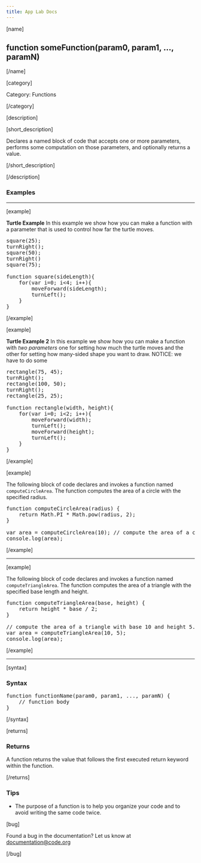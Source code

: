 ```yaml
---
title: App Lab Docs
---
```


[name]

## function someFunction(param0, param1, ..., paramN)

[/name]


[category]

Category: Functions

[/category]

[description]

[short_description]

Declares a named block of code that accepts one or more parameters, performs some computation on those parameters, and optionally returns a value.

[/short_description]

[/description]

### Examples
____________________________________________________
[example]

**Turtle Example**
In this example we show how you can make a function with a parameter that is used to control how far the turtle moves.

<pre>
square(25);
turnRight();
square(50);
turnRight()
square(75);

function square(sideLength){
	for(var i=0; i<4; i++){
		moveForward(sideLength);
		turnLeft();
	}
}
</pre>

[/example]

[example]

**Turtle Example 2**
In this example we show how you can make a function with *two parameters* one for setting how much the turtle moves and the other for setting how many-sided shape you want to draw.  NOTICE: we have to do some 

<pre>
rectangle(75, 45);
turnRight();
rectangle(100, 50);
turnRight();
rectangle(25, 25);

function rectangle(width, height){
	for(var i=0; i<2; i++){
		moveForward(width);
		turnLeft();
		moveForward(height);
		turnLeft();
	}
}
</pre>

[/example]


[example]

The following block of code declares and invokes a function named `computeCircleArea`. The function computes the area of a circle with the specified radius.

<pre>
function computeCircleArea(radius) {
    return Math.PI * Math.pow(radius, 2);
}

var area = computeCircleArea(10); // compute the area of a circle with the radius 10
console.log(area);
</pre>

[/example]

____________________________________________________

[example]

The following block of code declares and invokes a function named `computeTriangleArea`. The function computes the area of a triangle with the specified base length and height.

<pre>
function computeTriangleArea(base, height) {
    return height * base / 2;
}

// compute the area of a triangle with base 10 and height 5.
var area = computeTriangleArea(10, 5);
console.log(area);
</pre>

[/example]

____________________________________________________

[syntax]

### Syntax
<pre>
function functionName(param0, param1, ..., paramN) {
    // function body
}
</pre>

[/syntax]

[returns]

### Returns
A function returns the value that follows the first executed return keyword within the function.

[/returns]

### Tips
- The purpose of a function is to help you organize your code and to avoid writing the same code twice.

[bug]

Found a bug in the documentation? Let us know at documentation@code.org

[/bug]
